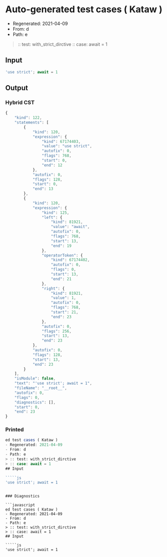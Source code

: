 # Auto-generated test cases ( Kataw )
- Regenerated: 2021-04-09
- From: d
- Path: e
> :: test: with_strict_dirctive
> :: case: await = 1
## Input

`````js
'use strict'; await = 1
`````

## Output

### Hybrid CST

```javascript
{
    "kind": 122,
    "statements": [
        {
            "kind": 120,
            "expression": {
                "kind": 67174403,
                "value": "use strict",
                "autofix": 0,
                "flags": 768,
                "start": 0,
                "end": 12
            },
            "autofix": 0,
            "flags": 128,
            "start": 0,
            "end": 13
        },
        {
            "kind": 120,
            "expression": {
                "kind": 125,
                "left": {
                    "kind": 81921,
                    "value": "await",
                    "autofix": 0,
                    "flags": 768,
                    "start": 13,
                    "end": 19
                },
                "operatorToken": {
                    "kind": 67174402,
                    "autofix": 0,
                    "flags": 0,
                    "start": 13,
                    "end": 21
                },
                "right": {
                    "kind": 81921,
                    "value": 1,
                    "autofix": 0,
                    "flags": 768,
                    "start": 21,
                    "end": 23
                },
                "autofix": 0,
                "flags": 256,
                "start": 13,
                "end": 23
            },
            "autofix": 0,
            "flags": 128,
            "start": 13,
            "end": 23
        }
    ],
    "isModule": false,
    "text": "'use strict'; await = 1",
    "fileName": "__root__",
    "autofix": 0,
    "flags": 0,
    "diagnostics": [],
    "start": 0,
    "end": 23
}
```

### Printed

```javascript
ed test cases ( Kataw )
- Regenerated: 2021-04-09
- From: d
- Path: e
> :: test: with_strict_dirctive
> :: case: await = 1
## Input

`````js
'use strict'; await = 1
`````
```

### Diagnostics

```javascript
ed test cases ( Kataw )
- Regenerated: 2021-04-09
- From: d
- Path: e
> :: test: with_strict_dirctive
> :: case: await = 1
## Input

`````js
'use strict'; await = 1
`````
```

